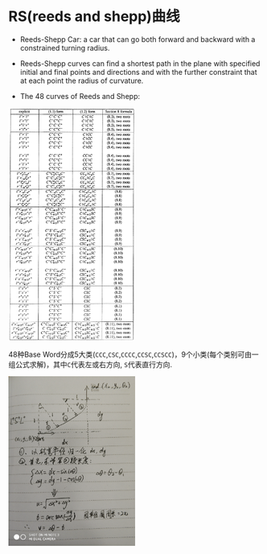 # RS(reeds and shepp)曲线

* Reeds-Shepp Car: a car that can go both forward and backward with a constrained turning radius.   
* Reeds-Shepp curves can find a shortest path in the plane with specified initial and final points and directions and with the further  constraint that at each point the radius of curvature.  

* The 48 curves of Reeds and Shepp:  
<img src="./base_word.png" width="50%" height="50%" />    

48种Base Word分成5大类(`CCC`,`CSC`,`CCCC`,`CCSC`,`CCSCC`)，9个小类(每个类别可由一组公式求解)，其中`C`代表左或右方向, `S`代表直行方向.  

<img src="./formula_down.jpeg" width="50%" height="50%" />    
